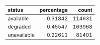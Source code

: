 | status      |   percentage |   count |
|:------------|-------------:|--------:|
| available   |      0.31842 |  114631 |
| degraded    |      0.45547 |  163968 |
| unavailable |      0.22611 |   81401 |